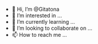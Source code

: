 - 👋 Hi, I’m @Gitatona
- 👀 I’m interested in ...
- 🌱 I’m currently learning ...
- 💞️ I’m looking to collaborate on ...
- 📫 How to reach me ...

<!---
Gitatona/Gitatona is a ✨ special ✨ repository because its `README.md` (this file) appears on your GitHub profile.
You can click the Preview link to take a look at your changes.
--->
